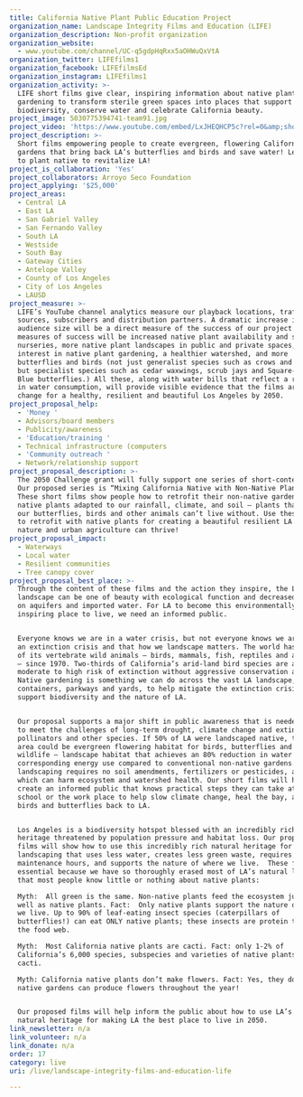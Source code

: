 ```yaml
---
title: California Native Plant Public Education Project
organization_name: Landscape Integrity Films and Education (LIFE)
organization_description: Non-profit organization
organization_website:
  - www.youtube.com/channel/UC-q5gdpHqRxx5aOHWuQxVtA
organization_twitter: LIFEfilms1
organization_facebook: LIFEfilmsEd
organization_instagram: LIFEfilms1
organization_activity: >-
  LIFE short films give clear, inspiring information about native plant
  gardening to transform sterile green spaces into places that support
  biodiversity, conserve water and celebrate California beauty.
project_image: 5030775394741-team91.jpg
project_video: 'https://www.youtube.com/embed/LxJHEQHCP5c?rel=0&amp;showinfo=0'
project_description: >-
  Short films empowering people to create evergreen, flowering California native
  gardens that bring back LA’s butterflies and birds and save water! Learn how
  to plant native to revitalize LA!
project_is_collaboration: 'Yes'
project_collaborators: Arroyo Seco Foundation
project_applying: '$25,000'
project_areas:
  - Central LA
  - East LA
  - San Gabriel Valley
  - San Fernando Valley
  - South LA
  - Westside
  - South Bay
  - Gateway Cities
  - Antelope Valley
  - County of Los Angeles
  - City of Los Angeles
  - LAUSD
project_measure: >-
  LIFE’s YouTube channel analytics measure our playback locations, traffic
  sources, subscribers and distribution partners. A dramatic increase in our
  audience size will be a direct measure of the success of our project. Indirect
  measures of success will be increased native plant availability and sales at
  nurseries, more native plant landscapes in public and private spaces, growing
  interest in native plant gardening, a healthier watershed, and more
  butterflies and birds (not just generalist species such as crows and pigeons,
  but specialist species such as cedar waxwings, scrub jays and Square-Spotted
  Blue butterflies.) All these, along with water bills that reflect a reduction
  in water consumption, will provide visible evidence that the films are driving
  change for a healthy, resilient and beautiful Los Angeles by 2050.
project_proposal_help:
  - 'Money '
  - Advisors/board members
  - Publicity/awareness
  - 'Education/training '
  - Technical infrastructure (computers
  - 'Community outreach '
  - Network/relationship support
project_proposal_description: >-
  The 2050 Challenge grant will fully support one series of short-content films.
  Our proposed series is “Mixing California Native with Non-Native Plants”.
  These short films show people how to retrofit their non-native gardens with
  native plants adapted to our rainfall, climate, and soil – plants that most of
  our butterflies, birds and other animals can’t live without. Use these films
  to retrofit with native plants for creating a beautiful resilient LA where
  nature and urban agriculture can thrive!
project_proposal_impact:
  - Waterways
  - Local water
  - Resilient communities
  - Tree canopy cover
project_proposal_best_place: >-
  Through the content of these films and the action they inspire, the LA2050
  landscape can be one of beauty with ecological function and decreased reliance
  on aquifers and imported water. For LA to become this environmentally
  inspiring place to live, we need an informed public. 


  Everyone knows we are in a water crisis, but not everyone knows we are also in
  an extinction crisis and that how we landscape matters. The world has lost 52%
  of its vertebrate wild animals – birds, mammals, fish, reptiles and amphibians
  – since 1970. Two-thirds of California’s arid-land bird species are at
  moderate to high risk of extinction without aggressive conservation action.
  Native gardening is something we can do across the vast LA landscape, in
  containers, parkways and yards, to help mitigate the extinction crisis and
  support biodiversity and the nature of LA.  


  Our proposal supports a major shift in public awareness that is needed for LA
  to meet the challenges of long-term drought, climate change and extinction of
  pollinators and other species. If 50% of LA were landscaped native, this vast
  area could be evergreen flowering habitat for birds, butterflies and other
  wildlife – landscape habitat that achieves an 80% reduction in water and
  corresponding energy use compared to conventional non-native gardens. Native
  landscaping requires no soil amendments, fertilizers or pesticides, all of
  which can harm ecosystem and watershed health. Our short films will help
  create an informed public that knows practical steps they can take at home, at
  school or the work place to help slow climate change, heal the bay, and bring
  birds and butterflies back to LA.


  Los Angeles is a biodiversity hotspot blessed with an incredibly rich natural
  heritage threatened by population pressure and habitat loss. Our proposed
  films will show how to use this incredibly rich natural heritage for
  landscaping that uses less water, creates less green waste, requires fewer
  maintenance hours, and supports the nature of where we live.  These films are
  essential because we have so thoroughly erased most of LA’s natural landscape
  that most people know little or nothing about native plants:  

  Myth:  All green is the same. Non-native plants feed the ecosystem just as
  well as native plants. Fact:  Only native plants support the nature of where
  we live. Up to 90% of leaf-eating insect species (caterpillars of
  butterflies!) can eat ONLY native plants; these insects are protein that fuels
  the food web. 

  Myth:  Most California native plants are cacti. Fact: only 1-2% of
  California’s 6,000 species, subspecies and varieties of native plants are
  cacti.

  Myth: California native plants don’t make flowers. Fact: Yes, they do, and
  native gardens can produce flowers throughout the year!


  Our proposed films will help inform the public about how to use LA’s rich
  natural heritage for making LA the best place to live in 2050.
link_newsletter: n/a
link_volunteer: n/a
link_donate: n/a
order: 17
category: live
uri: /live/landscape-integrity-films-and-education-life

---
```

